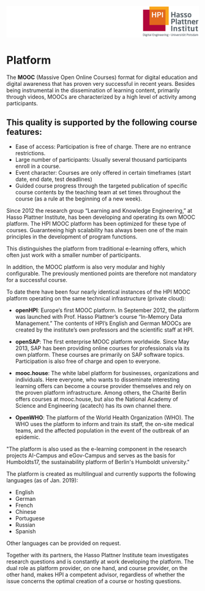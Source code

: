![HPI Logo](../img/HPI_Logo.png)

# Platform

The **MOOC** (Massive Open Online Courses) format for digital education and digital awareness that has proven very successful in recent years. Besides being instrumental in the dissemination of learning content, primarily through videos, MOOCs are characterized by a high level of activity among participants.  

## This quality is supported by the following course features:
* Ease of access: Participation is free of charge. There are no entrance restrictions. 
* Large number of participants: Usually several thousand participants enroll in a course. 
* Event character: Courses are only offered in certain timeframes (start date, end date, test deadlines)  
* Guided course progress through the targeted publication of specific course contents by the teaching team at set times throughout the course (as a rule at the beginning of a new week).  

Since 2012 the research group “Learning and Knowledge Engineering,” at Hasso Plattner Institute, has been developing and operating its own MOOC platform. The HPI MOOC platform has been optimized for these type of courses. Guaranteeing high scalability has always been one of the main principles in the development of program functions.  

This distinguishes the platform from traditional e-learning offers, which often just work with a smaller number of participants.  

In addition, the MOOC platform is also very modular and highly configurable. The previously mentioned points are therefore not mandatory for a successful course.  

To date there have been four nearly identical instances of the HPI MOOC platform operating on the same technical infrastructure (private cloud):  

* **openHPI**: Europe‘s first MOOC platform. In September 2012, the platform was launched with Prof. Hasso Plattner’s course “In-Memory Data Management.” The contents of HPI’s English and German MOOCs are created by the institute’s own professors and the scientific staff at HPI. 

* **openSAP**: The first enterprise MOOC platform worldwide. Since May 2013, SAP has been providing online courses for professionals via its own platform. These courses are primarily on SAP software topics. Participation is also free of charge and open to everyone.

* **mooc.house**: The white label platform for businesses, organizations and individuals. Here everyone, who wants to disseminate interesting learning offers can become a course provider themselves and rely on the proven platform infrastructure. Among others, the Charité Berlin offers courses at mooc.house, but also the National Academy of Science and Engineering (acatech) has its own channel there.

* **OpenWHO**: The platform of the World Health Organization (WHO). The WHO uses the platform to inform and train its staff, the on-site medical teams, and the affected population in the event of the outbreak of an epidemic.  

"The platform is also used as the e-learning component in the research projects AI-Campus and eGov-Campus and serves as the basis for Humboldts17, the sustainability platform of Berlin's Humboldt university."

The platform is created as multilingual and currently supports the following languages (as of Jan. 2019): 

* English 
* German 
* French 
* Chinese 
* Portuguese
* Russian
* Spanish

Other languages can be provided on request.  

Together with its partners, the Hasso Plattner Institute team investigates research questions and is constantly at work developing the platform. The dual role as platform provider, on one hand, and course provider, on the other hand, makes HPI a competent advisor, regardless of whether the issue concerns the optimal creation of a course or hosting questions.
